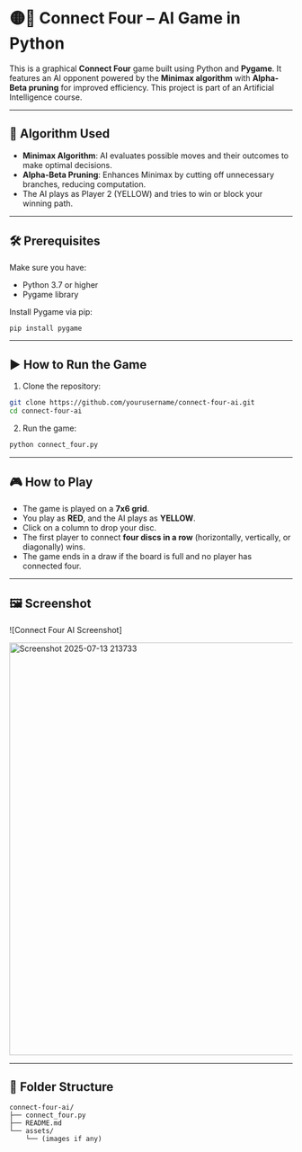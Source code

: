 
# 🟡🔴 Connect Four – AI Game in Python

This is a graphical **Connect Four** game built using Python and **Pygame**. It features an AI opponent powered by the **Minimax algorithm** with **Alpha-Beta pruning** for improved efficiency. This project is part of an Artificial Intelligence course.

---

## 🧠 Algorithm Used

- **Minimax Algorithm**: AI evaluates possible moves and their outcomes to make optimal decisions.
- **Alpha-Beta Pruning**: Enhances Minimax by cutting off unnecessary branches, reducing computation.
- The AI plays as Player 2 (YELLOW) and tries to win or block your winning path.

---

## 🛠️ Prerequisites

Make sure you have:

- Python 3.7 or higher
- Pygame library

Install Pygame via pip:

```bash
pip install pygame
```

---

## ▶️ How to Run the Game

1. Clone the repository:

```bash
git clone https://github.com/yourusername/connect-four-ai.git
cd connect-four-ai
```

2. Run the game:

```bash
python connect_four.py
```

---

## 🎮 How to Play

- The game is played on a **7x6 grid**.
- You play as **RED**, and the AI plays as **YELLOW**.
- Click on a column to drop your disc.
- The first player to connect **four discs in a row** (horizontally, vertically, or diagonally) wins.
- The game ends in a draw if the board is full and no player has connected four.

---

## 🖼️ Screenshot


![Connect Four AI Screenshot]


<img width="698" height="734" alt="Screenshot 2025-07-13 213733" src="https://github.com/user-attachments/assets/79604f8d-9781-4e54-a2b2-2e11948d6bca" />

---
## 📁 Folder Structure

```
connect-four-ai/
├── connect_four.py
├── README.md
└── assets/
    └── (images if any)
```


